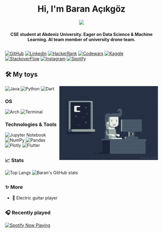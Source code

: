 <h1 align="center">Hi, I'm Baran Açıkgöz</h1>

<p align="center">
<a href="https://github.com/DenverCoder1/readme-typing-svg"><img src="https://readme-typing-svg.herokuapp.com?lines=Computer+Science%20|%20+Engineering+Student;Data+Science%20|%20Machine+Learning&center=true&width=500&height=50"></a>
</p>

<h4 align="center">CSE student at Akdeniz University. Eager on Data Science & Machine Learning. AI team member of university drone team.</h4>

##     

[![GitHub](https://img.shields.io/badge/Github-100000?style=for-the-badge&logo=github&logoColor=white)](https://github.com/baranacikgoz)
[![Linkedin](https://img.shields.io/badge/Linkedin-0077B5?style=for-the-badge&logo=linkedin&logoColor=white)](https://www.linkedin.com/in/baran-acikgoz/)
[![HackerRank](https://img.shields.io/badge/-Hackerrank-2EC866?style=for-the-badge&logo=HackerRank&logoColor=white)](https://www.hackerrank.com/baranacikgoz)
[![Codewars](https://img.shields.io/badge/Codewars-B1361E?style=for-the-badge&logo=codewars&logoColor=grey)](https://www.codewars.com/users/baranacikgoz)
[![Kaggle](https://img.shields.io/badge/Kaggle-20BEFF?style=for-the-badge&logo=Kaggle&logoColor=white)](https://www.kaggle.com/baranacikgoz)
[![StackoverFlow](https://img.shields.io/badge/Stack_Overflow-FE7A16?style=for-the-badge&logo=stack-overflow&logoColor=white)](https://stackoverflow.com/users/13278163/baran-a%c3%a7%c4%b1kg%c3%b6z)
[![Instagram](https://img.shields.io/badge/baran.aacikgoz-%23E4405F.svg?style=for-the-badge&logo=Instagram&logoColor=white)](https://www.instagram.com/baran.aacikgoz/)
[![Spotify](https://img.shields.io/badge/Spotify-1ED760?style=for-the-badge&logo=spotify&logoColor=white)](https://open.spotify.com/user/cdduqku4tcgrzsrdpitibjwlm)


## 🛠️ My toys
<img src="assets/code.gif" alt="side Image" align="right" width="325" height="auto" />

![Java](https://img.shields.io/badge/Java-ED8B00?style=for-the-badge&logo=java&logoColor=white)
![Python](https://img.shields.io/badge/Python-3776AB?style=for-the-badge&logo=python&logoColor=white)
![Dart](https://img.shields.io/badge/Dart-0175C2?style=for-the-badge&logo=dart&logoColor=white)

### OS
![Arch](https://img.shields.io/badge/Arch%20Linux-1793D1?logo=arch-linux&logoColor=fff&style=for-the-badge)
![Terminal](https://img.shields.io/badge/Shell_Script-121011?style=for-the-badge&logo=gnu-bash&logoColor=white)

### Technologies & Tools
![Jupyter Notebook](https://img.shields.io/badge/jupyter-%23FA0F00.svg?style=for-the-badge&logo=jupyter&logoColor=white)
![NumPy](https://img.shields.io/badge/numpy-%23013243.svg?style=for-the-badge&logo=numpy&logoColor=white)
![Pandas](https://img.shields.io/badge/pandas-%23150458.svg?style=for-the-badge&logo=pandas&logoColor=white)
![Plotly](https://img.shields.io/badge/Plotly-%233F4F75.svg?style=for-the-badge&logo=plotly&logoColor=white)
![Flutter](https://img.shields.io/badge/Flutter-02569B?style=for-the-badge&logo=flutter&logoColor=white)

##  
### 📈 Stats

![Top Langs](https://github-readme-stats.vercel.app/api/top-langs/?username=baranacikgoz&theme=react)
![Baran's GitHub stats](https://github-readme-stats.vercel.app/api?username=baranacikgoz&show_icons=true&count_private=true&theme=react&include_all_commits=true&line_height=40)

##   
### ✨ More
- 🎸 Electric guitar player
##   

### 🎧 Recently played
[<img src="https://spotify-now-playing-liard.vercel.app/api/spotify-playing" alt="Spotify Now Playing" width="350" />](https://open.spotify.com/user/cdduqku4tcgrzsrdpitibjwlm)


<!--
<a href="https://github.com/mitp7/Fylo-LandingPage">
  <img align="center" src="https://github-readme-stats.vercel.app/api/pin/?username=mitp7&repo=Fylo-LandingPage&show_icons=true&line_height=50&title_color=6aa6f8&text_color=8a919a&icon_color=6aa6f8&bg_color=22272e&layout=compact" alt="Fylo-LandingPage" />
</a>

<a href="https://github.com/mitp7/Testimonial-Grid">
  <img align="center" src="https://github-readme-stats.vercel.app/api/pin/?username=mitp7&repo=Testimonial-Grid&show_icons=true&line_height=27&title_color=6aa6f8&text_color=8a919a&icon_color=6aa6f8&bg_color=22272e&layout=compact" alt="Testimonial-Grid" /> 
</a>

<a href="https://github.com/mitp7/Sort-Recycle-System">
  <img align="center" src="https://github-readme-stats.vercel.app/api/pin/?username=mitp7&repo=Sort-Recycle-System&show_icons=true&line_height=27&title_color=6aa6f8&text_color=8a919a&icon_color=6aa6f8&bg_color=22272e&layout=compact" alt="Sort-Recycle-System" /> 
</a>
-->
